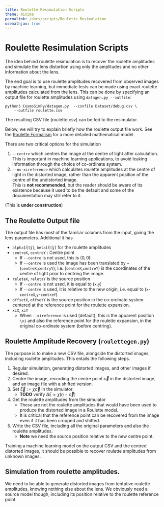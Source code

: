 ```yaml
---
title: Roulette Resimulation Scripts
theme: minima
permalink: /docs/scripts/Roulette Resimulation
usemathjax: true
---
```


# Roulette Resimulation Scripts

The idea behind roulette resimulation is to recover the roulette amplitudes
and simulate the lens distortion using only the amplitudes and no other 
information about the lens.  

The end goal is to use roulette amplitudes recovered from observed images
by machine learning, but immediate tests can be made using exact roulette
amplitudes calculated from the lens. This can be done by specifying an
output file for roulette amplitudes using `datagen.py --outfile`:
```
python3 CosmoSimPy/datagen.py  --csvfile Dataset/debug.csv \
    --outfile roulette.csv
```
The resulting CSV file (roulette.csv) can be fed to the resimulator.

Below, we will try to explain briefly how the roulette output file
work.  See the [Roulette Formalism](/docs/model/Roulette) for a more
detailed mathematical model.

There are two critical options for the simulation
1.  `--centre` which centres the image at the centre of light after
    calculation.  This is important in machine learning applications,
    to avoid leaking information through the choice of co-ordinate
    system.
2.  `--no-xireference` which calculates roulette amplitudes at the
    centre of light in the distorted image, rather than the apparent
    position of the centre of the undistorted image.  
    This is **not recommended**, but the reader should be aware of
    its existence because it used to be the default and some of the
    documentation may still refer to it.

(This is **under construction**)

## The Roulette Output file

The output file has most of the familiar columns from the input,
giving the lens parameters.  Additional it has
+ `alpha[`$i$`][`$j$`]`, `beta[`$i$`][`$j$`]` for the roulette amplitudes
+ `centreX`, `centreY` : Centre point
    + If `--centre` is not used, this is $(0,0)$.
    + If `--centre` is used the image has been translated by 
      $-($`centreX`,`centryY`$)$; i.e. (`centreX`,`centreY`) is
      the coordinates of the centre of light prior to centring the
      image.
+ `reletaX`, `reletaY` is the source position
    + If `--centre` is not used, it is equal to (`x`,`y`)
    + If `--centre` is used, it is relative to the new origin, i.e.
      equal to (`x`-`centreX`,`y`-`centreY`)
+ `offsetX`, `offsetY` is the source position in the co-ordinate system
  centered at the reference point for the roulette expansion.
+ `xiX`, `xiY`
    + When `--xireference` is used (default), this is the apparent position
      `\xi` and also the reference point for the roulette expansion, in the
      original co-ordinate system (before centring).

## Roulette Amplitude Recovery (`roulettegen.py`)

The purpose is to make a new CSV file, alongside the distorted images, including
roulette amplitudes.  This entails the following steps.

1. Regular simulation, generating distorted images, and other images if desired.
2. Centre the image, recording the centre point $\vec{c}$ in the distorted image,
   and an image file with a shifted version.
3. Set $\vec{\xi}:=\chi\vec{c}$ in the simulator.
    + **TODO** verify $\Delta\xi = \chi(\eta-\vec{c})$
4. Get the roulette amplitudes from the simulator
    + These are not the roulette amplitudes that would have been used to produce
      the distorted image in a Roulette model.  
    + It is critical that the reference point can be recovered from the image even
      if it has been cropped and shifted.
5. Write the CSV file, including all the original parameters and also the roulette
   amplitudes.
    + **Note** we need the source position relative to the new centre point.

Training a machine learning model on the output CSV and the centred distorted images,
it should be possible to recover roulette amplitudes from unknown images.

## Simulation from roulette amplitudes.

We need to be able to generate distorted images from tentative roulette amplitudes,
knowing nothing else about the lens.  We obviously need a source model though, 
including its position relative to the roulette reference point.
